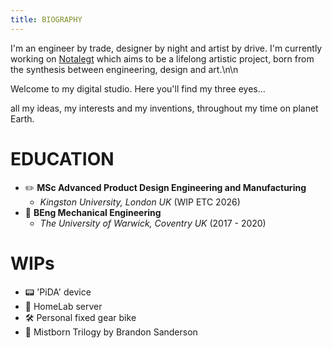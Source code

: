 ```yaml
---
title: BIOGRAPHY
---
```

I'm an engineer by trade, designer by night and artist by drive. I'm currently working on [Notalegt](https://notalegt.xyz/) which aims to be a lifelong artistic project, born from the synthesis between engineering, design and art.\n\n

Welcome to my digital studio. Here you'll find my three eyes...

all my ideas, my interests and my inventions, throughout my time on planet Earth.

# EDUCATION

- ✏️ **MSc Advanced Product Design Engineering and Manufacturing** 
   - *Kingston University, London UK* (WIP ETC 2026)
- 🔧 **BEng Mechanical Engineering** 
   - *The University of Warwick, Coventry UK* (2017 - 2020)

# WIPs

- 📟 'PiDA' device
- 🧪 HomeLab server
- 🛠️ Personal fixed gear bike
- 📖 Mistborn Trilogy by Brandon Sanderson